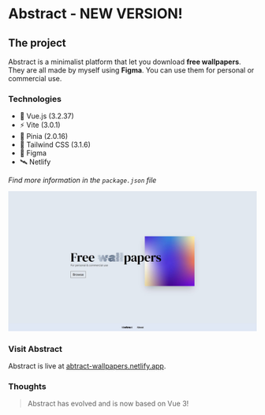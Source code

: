 # Abstract - NEW VERSION!

## The project

Abstract is a minimalist platform that let you download **free wallpapers**. They are all made by myself using **Figma**. You can use them for personal or commercial use.

### Technologies

* 📄 Vue.js (3.2.37)
* ⚡ Vite (3.0.1)
* 🍍 Pinia (2.0.16)
* 🌈 Tailwind CSS (3.1.6)
* 🎨 Figma
* 🛰️ Netlify

*Find more information in the `package.json` file*

<picture>
  <source media="(prefers-color-scheme: dark)" srcset="/src/assets/screenshots/abstract_dark_preview.JPG">
  <img alt="Pokedesk homepage preview in light color mode and dark color mode." src="/src/assets/screenshots/abstract_light_preview.JPG">
</picture>

### Visit Abstract

Abstract is live at [abtract-wallpapers.netlify.app](https://abstract-wallpapers.netlify.app/).

### Thoughts

> Abstract has evolved and is now based on Vue 3!
